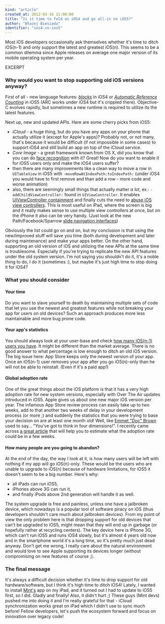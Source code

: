 ```yaml
---
kind: "article"
created_at: 2012-03-16 11:00:00
title: "Is it time to fold on iOS4 and go all-in on iOS5?"
author: "Błażej Biesiada"
identifier: "ios4-vs-ios5"
---
```


Most iOS developers occasionally ask themselves whether it's time to ditch iOS(n-1) and only support the latest and greatest iOS(n). This seems to be a common dilemma since Apple releases on average one major version of its mobile operating system per year.

EXCERPT

### Why would you want to stop supporting old iOS versions anyway?

First of all - new language features: [_blocks_](https://developer.apple.com/library/ios/#documentation/cocoa/Conceptual/Blocks/Articles/00_Introduction.html) in iOS4 or [_Automatic Reference Counting_](http://clang.llvm.org/docs/AutomaticReferenceCounting.html) in iOS5 (ARC works under iOS4 but it's crippled there). Objective-C evolves rapidly, but sometimes a new runtime is required to utilize its the latest features.

Next up, new and updated APIs. Here are some cherry picks from iOS5:

* _iCloud_ - a huge thing, but do you have any apps on your phone that actually utilize it (except for Apple's apps)? Probably not, or not many, that's because it would be difficult (if not impossible in some cases) to support iOS4 and still build an app on top of the iCloud service.
* _Core Image_ - a great framework known from OS X, did you know that you can do [face recognition](http://maniacdev.com/2011/11/tutorial-easy-face-detection-with-core-image-in-ios-5/) with it? Great! Now do you want to enable it for iOS5 users only and make the iOS4 users suffer?
* then there are many improvements like a clean way to move a row in `UITableView` in iOS5 with `-moveRowAtIndexPath:toIndexPath:` (under iOS4 you would have to first remove and than add a row - more code and worse animation)
* also, there are seemingly small things that actually matter _a lot_, ex.: `-addChildViewController:` found in `UIViewController`. It enables [UIViewController containment](https://developer.apple.com/videos/wwdc/2011/?id=102) and finally cuts the need to [abuse iOS view controllers](http://blog.carbonfive.com/2011/03/09/abusing-uiviewcontrollers/). This is most useful on iPad, where the screen is big and it really makes sense to use multiple view controllers at once, but on the iPhone it also can be very handy. (Just look at the new Path/Facebook/Sparrow [slide navigation interfaces](https://github.com/edgecase/ECSlidingViewController))

Obviously the list could go on and on, but my conclusion is that using the new/improved stuff will save you time (both during development and later during maintenance) and make your apps better. On the other hand, supporting an old version of iOS and utilizing the new APIs at the same time is troublesome. Especially if you're trying to replicate the new API features under the old system version. I'm not saying you shouldn't do it, it's a noble thing to do, I do it (sometimes :), but maybe it's just high time to stop doing it for iOS4?

### What you should consider 

#### Your time

Do you want to slave yourself to death by maintaining multiple sets of code that let you use the newest and greatest features while not breaking your app for users on old devices? Such an approach produces more less maintainable and more bug prone code. 

#### Your app's statistics

You should always look at your user-base and check [how many iOS(n-1) users you have](http://code.google.com/apis/analytics/docs/mobile/ios.html). It might be different than the market average. There is no good answer to what percentage is low enough to ditch an old iOS version. The big issue here: App Store keeps only the newest version of your app. Once an iOS(n-1) user removes your app after you go iOS(n)-only than he will not be able to reinstall. (Even if it's a paid app!)

#### Global adoption rate

One of the great things about the iOS platform is that it has a very high adoption rate for new system versions, especially with Over The Air updates introduced in iOS5. Apple gives us about one new major iOS version per year. The infamous App Store review process can easily take up to two weeks, add to that another two weeks of delay in your development process (or more ;) and suddenly the statistics that you were trying to base your decision on are at least one month old! Well, like [Emmet "Doc" Brown](http://en.wikipedia.org/wiki/Emmett_Brown) used to say&hellip; "You've got to think in four dimensions!". I recently came across [a great article](http://pxldot.com/post/18754186750/ios-ebb-and-flow) that will help you to estimate what the adoption rate could be in a few weeks. 

#### How many people are you going to abandon?

At the end of the day, the way I look at it, is how many users will be left with nothing if my app will go iOS(n)-only. These would be the users who are unable to upgrade to iOS(n) because of hardware limitations, for iOS5 it doesn't seem to be a big number. Here's why:

* all iPads can run iOS5,
* iPhones above 3G can run it,
* and finally iPods above 2nd generation will handle it as well.

The system upgrade is free and painless, unless one have a jailbroken device, which nowadays is a popular tool of software piracy on iOS (thus developers shouldn't care much about jailbroken devices). From my point of view the only problem here is that dropping support for old devices that can't be upgraded to iOS5, might mean that they will end up in garbage (or hopefully rather at recycling centers). The key device here is iPhone 3G, which can't run iOS5 and runs iOS4 slowly, but it's almost 4 years old now and in the smartphone world it's a long time, so it's pretty much just dead anyway. Don't get me wrong, I really care about the natural environment and would love to see Apple supporting its devices longer (without compromising on new features of course ;).

### The final message

It's always a difficult decision whether it's time to drop support for old hardware/software, but I think it's high time to ditch iOS4! Lately, I wanted to install [Mint's](https://www.mint.com/) app on my iPad, and it turned out I had to update to iOS5 first, so I did. Gladly and finally! Also, it didn't hurt ;) These guys (Mint devs) pushed me into doing it and I'm really grateful for that - iCloud synchronization works great on iPad which I didn't use to sync much before! Fellow developers, let's push the ecosystem forward and focus on innovation over legacy code!
